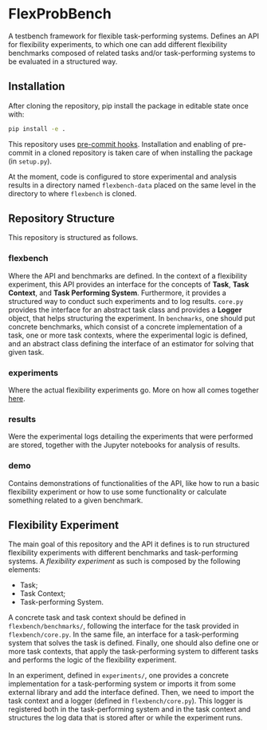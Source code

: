 # FlexProbBench

A testbench framework for flexible task-performing systems. Defines an API for flexibility experiments, to which one can add different flexibility benchmarks composed of related tasks and/or task-performing systems to be evaluated in a structured way.

## Installation

After cloning the repository, pip install the package in editable state once with:

```bash
pip install -e .
```

This repository uses [pre-commit hooks](https://pre-commit.com/). Installation and enabling of pre-commit in a cloned repository is taken care of when installing the package (in `setup.py`).

At the moment, code is configured to store experimental and analysis results in a directory named `flexbench-data` placed on the same level in the directory to where `flexbench` is cloned. 

## Repository Structure

This repository is structured as follows.

### flexbench

Where the API and benchmarks are defined. In the context of a flexibility experiment, this API provides an interface for the concepts of **Task**, **Task Context**, and **Task Performing System**. Furthermore, it provides a structured way to conduct such experiments and to log results. `core.py` provides the interface for an abstract task class and provides a **Logger** object, that helps structuring the experiment. In `benchmarks`, one should put concrete benchmarks, which consist of a concrete implementation of a task, one or more task contexts, where the experimental logic is defined, and an abstract class defining the interface of an estimator for solving that given task.

### experiments

Where the actual flexibility experiments go. More on how all comes together [here](#flexibility-experiment).

### results

Were the experimental logs detailing the experiments that were performed are stored, together with the Jupyter notebooks for analysis of results.

### demo

Contains demonstrations of functionalities of the API, like how to run a basic flexibility experiment or how to use some functionality or calculate something related to a given benchmark.

## Flexibility Experiment

The main goal of this repository and the API it defines is to run structured flexibility experiments with different benchmarks and task-performing systems. A _flexibility experiment_ as such is composed by the following elements:

* Task;
* Task Context;
* Task-performing System.

A concrete task and task context should be defined in `flexbench/benchmarks/`, following the interface for the task provided in `flexbench/core.py`. In the same file, an interface for a task-performing system that solves the task is defined. Finally, one should also define one or more task contexts, that apply the task-performing system to different tasks and performs the logic of the flexibility experiment.

In an experiment, defined in `experiments/`, one provides a concrete implementation for a task-performing system or imports it from some external library and add the interface defined. Then, we need to import the task context and a logger (defined in `flexbench/core.py`). This logger is registered both in the task-performing system and in the task context and structures the log data that is stored after or while the experiment runs. 
